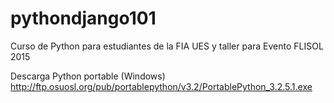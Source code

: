 # pythondjango101
Curso de Python para estudiantes de la FIA UES
y taller para Evento FLISOL 2015

Descarga Python portable (Windows)
http://ftp.osuosl.org/pub/portablepython/v3.2/PortablePython_3.2.5.1.exe
